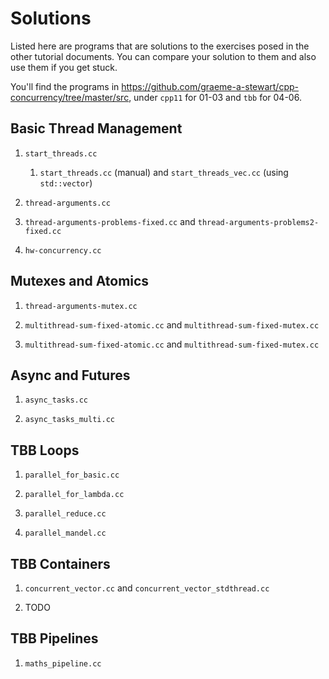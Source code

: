 Solutions
=

Listed here are programs that are solutions to the exercises posed in
the other tutorial documents. You can compare your solution to them
and also use them if you get stuck.

You'll find the programs in
https://github.com/graeme-a-stewart/cpp-concurrency/tree/master/src,
under `cpp11` for 01-03 and `tbb` for 04-06.

Basic Thread Management
-

1. `start_threads.cc`
    1. `start_threads.cc` (manual) and `start_threads_vec.cc` (using
       `std::vector`)

1. `thread-arguments.cc`

1. `thread-arguments-problems-fixed.cc` and
   `thread-arguments-problems2-fixed.cc`

1. `hw-concurrency.cc`


Mutexes and Atomics
-

1. `thread-arguments-mutex.cc`

2. `multithread-sum-fixed-atomic.cc` and 
   `multithread-sum-fixed-mutex.cc`

3. `multithread-sum-fixed-atomic.cc` and 
   `multithread-sum-fixed-mutex.cc`

Async and Futures
-

1. `async_tasks.cc`

1. `async_tasks_multi.cc`


TBB Loops
-

1. `parallel_for_basic.cc`

1. `parallel_for_lambda.cc`

1. `parallel_reduce.cc`

1. `parallel_mandel.cc`


TBB Containers
-

1. `concurrent_vector.cc` and `concurrent_vector_stdthread.cc`

1. TODO

TBB Pipelines
-

1. `maths_pipeline.cc`


